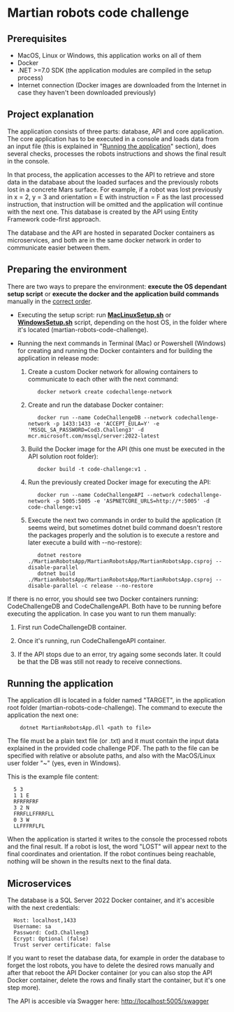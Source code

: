# Martian robots code challenge

## Prerequisites
- MacOS, Linux or Windows, this application works on all of them
- Docker
- .NET >=7.0 SDK (the application modules are compiled in the setup process)
- Internet connection (Docker images are downloaded from the Internet in case they haven't been downloaded previously)

## Project explanation
The application consists of three parts: database, API and core application. The core application has to be executed in a console and loads data from an input file (this is explained in "[Running the application](#running-the-application)" section), does several checks, processes the robots instructions and shows the final result in the console.

In that process, the application accesses to the API to retrieve and store data in the database about the loaded surfaces and the previously robots lost in a concrete Mars surface. For example, if a robot was lost previously in x = 2, y = 3 and orientation = E with instruction = F as the last processed instruction, that instruction will be omitted and the application will continue with the next one. This database is created by the API using Entity Framework code-first approach.

The database and the API are hosted in separated Docker containers as microservices, and both are in the same docker network in order to communicate easier between them.

## Preparing the environment

There are two ways to prepare the environment: **execute the OS dependant setup script** or **execute the docker and the application build commands** manually in the <u>correct order</u>.

- Executing the setup script: run <u>**MacLinuxSetup.sh**</u> or <u>**WindowsSetup.sh**</u> script, depending on the host OS, in the folder where it's located (martian-robots-code-challenge).

- Running the next commands in Terminal (Mac) or Powershell (Windows) for creating and running the Docker containters and for building the application in release mode:

  1. Create a custom Docker network for allowing containers to communicate to each other with the next command: 

            docker network create codechallenge-network

  2. Create and run the database Docker container:
   
            docker run --name CodeChallengeDB --network codechallenge-network -p 1433:1433 -e 'ACCEPT_EULA=Y' -e 'MSSQL_SA_PASSWORD=Cod3.Challeng3' -d mcr.microsoft.com/mssql/server:2022-latest

  3. Build the Docker image for the API (this one must be executed in the API solution root folder): 

            docker build -t code-challenge:v1 .

  4. Run the previously created Docker image for executing the API: 

            docker run --name CodeChallengeAPI --network codechallenge-network -p 5005:5005 -e 'ASPNETCORE_URLS=http://*:5005' -d code-challenge:v1

  5. Execute the next two commands in order to build the application (it seems weird, but sometimes dotnet build command doesn't restore the packages properly and the solution is to execute a restore and later execute a build with --no-restore):

            dotnet restore ./MartianRobotsApp/MartianRobotsApp/MartianRobotsApp.csproj --disable-parallel
            dotnet build ./MartianRobotsApp/MartianRobotsApp/MartianRobotsApp.csproj --disable-parallel -c release --no-restore

If there is no error, you should see two Docker containers running: CodeChallengeDB and CodeChallengeAPI. Both have to be running before executing the application. In case you want to run them manually:
  1. First run CodeChallengeDB container.
   
  2. Once it's running, run CodeChallengeAPI container.
   
  3. If the API stops due to an error, try againg some seconds later. It could be that the DB was still not ready to receive connections.

## Running the application
The application dll is located in a folder named "TARGET", in the application root folder (martian-robots-code-challenge). The command to execute the application the next one:
      
        dotnet MartianRobotsApp.dll <path to file>

The file must be a plain text file (or .txt) and it must contain the input data explained in the provided code challenge PDF. The path to the file can be specified with relative or absolute paths, and also with the MacOS/Linux user folder "~" (yes, even in Windows).

This is the example file content:

      5 3
      1 1 E
      RFRFRFRF
      3 2 N
      FRRFLLFFRRFLL
      0 3 W
      LLFFFRFLFL

When the application is started it writes to the console the processed robots and the final result. If a robot is lost, the word "LOST" will appear next to the final coordinates and orientation. If the robot continues being reachable, nothing will be shown in the results next to the final data.

## Microservices
The database is a SQL Server 2022 Docker container, and it's accesible with the next credentials:

      Host: localhost,1433
      Username: sa
      Password: Cod3.Challeng3
      Ecrypt: Optional (false)
      Trust server certificate: false

If you want to reset the database data, for example in order the database to forget the lost robots, you have to delete the desired rows manually and after that reboot the API Docker container (or you can also stop the API Docker container, delete the rows and finally start the container, but it's one step more).

The API is accesible vía Swagger here: [http://localhost:5005/swagger](http://localhost:5005/swagger)